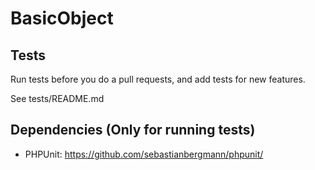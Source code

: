 BasicObject
==========

Tests
---------
Run tests before you do a pull requests, and add tests for new features.

See tests/README.md

Dependencies (Only for running tests)
--------------------

* PHPUnit: https://github.com/sebastianbergmann/phpunit/
